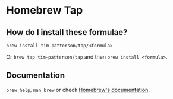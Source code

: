 # Homebrew Tap

## How do I install these formulae?
`brew install tim-patterson/tap/<formula>`

Or `brew tap tim-patterson/tap` and then `brew install <formula>`.

## Documentation
`brew help`, `man brew` or check [Homebrew's documentation](https://docs.brew.sh).
